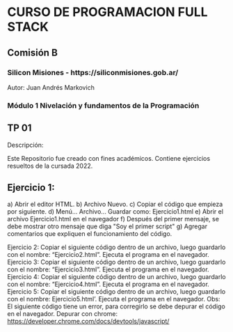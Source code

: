 <h1>CURSO DE PROGRAMACION FULL STACK</h1>
<h2>Comisión B</h2>
<h3>Silicon Misiones - https://siliconmisiones.gob.ar/</h3>
<p>Autor: Juan Andrés Markovich</p>
<p></p>
<h3>Módulo 1 Nivelación y fundamentos de la Programación</h3>
<h2>TP 01</h2>
<p>Descripción:</p>
<p>Este Repositorio fue creado con fines académicos. Contiene ejercicios resueltos de la cursada 2022.</p>

<h2>Ejercicio 1:</h2>
<p>
a) Abrir el editor HTML.
b) Archivo Nuevo.
c) Copiar el código que empieza por siguiente.
d) Menú... Archivo... Guardar como: Ejercicio1.html
e) Abrir el archivo Ejercicio1.html en el navegador
f) Después del primer mensaje, se debe mostrar otro mensaje que diga "Soy el primer script"
g) Agregar comentarios que expliquen el funcionamiento del código.
</p>

Ejercicio 2:
Copiar el siguiente código dentro de un archivo, luego guardarlo con el nombre: “Ejercicio2.html”. Ejecuta el programa en el navegador.
Ejercicio 3:
Copiar el siguiente código dentro de un archivo, luego guardarlo con el nombre: “Ejercicio3.html”. Ejecuta el programa en el navegador.
Ejercicio 4:
Copiar el siguiente código dentro de un archivo, luego guardarlo con el nombre: “Ejercicio4.html”. Ejecuta el programa en el navegador.
Ejercicio 5:
Copiar el siguiente código dentro de un archivo, luego guardarlo con el nombre: Ejercicio5.html’. Ejecuta el programa en el navegador. Obs: El siguiente código tiene un error, para corregirlo se debe depurar el código en el navegador. Depurar con chrome: https://developer.chrome.com/docs/devtools/javascript/
